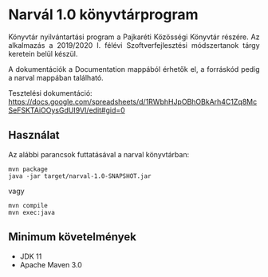 # Narvál 1.0 könyvtárprogram
<p align="justify">Könyvtár nyilvántartási program a Pajkaréti Közösségi Könyvtár részére. Az alkalmazás a 2019/2020 I. félévi Szoftverfejlesztési módszertanok tárgy keretein belül készül.</p>

<p align="justify">A dokumentációk a Documentation mappából érhetők el, a forráskód pedig a narval mappában található.</p>

Tesztelési dokumentáció:
https://docs.google.com/spreadsheets/d/1RWbhHJpOBhOBkArh4C1Zq8McSeFSKTAiOOysGdUI9VI/edit#gid=0

## Használat
Az alábbi parancsok futtatásával a narval könyvtárban:
```
mvn package
java -jar target/narval-1.0-SNAPSHOT.jar
```
vagy
```
mvn compile
mvn exec:java
```

## Minimum követelmények
* JDK 11
* Apache Maven 3.0
